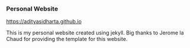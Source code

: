 ### Personal Website

https://adityasidharta.github.io

This is my personal website created using jekyll. Big thanks to Jerome la Chaud for providing the template for this website.
